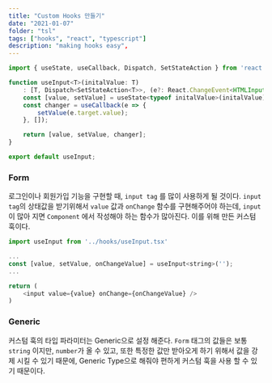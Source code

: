 ```yaml
---
title: "Custom Hooks 만들기"
date: "2021-01-07"
folder: "tsl"
tags: ["hooks", "react", "typescript"]
description: "making hooks easy",
---
```


```javascript
import { useState, useCallback, Dispatch, SetStateAction } from 'react';

function useInput<T>(initalValue: T)
 	: [T, Dispatch<SetStateAction<T>>, (e?: React.ChangeEvent<HTMLInputElement>) => void] {
    const [value, setValue] = useState<typeof initalValue>(initalValue);
    const changer = useCallback(e => {
        setValue(e.target.value);
    }, []);

    return [value, setValue, changer];
}

export default useInput;
```

### Form
로그인이나 회원가입 기능을 구현할 때, `input tag` 를 많이 사용하게 될 것이다. `input tag`의 상태값을 받기위해서 `value` 값과 `onChange` 함수를 구현해주어야 하는데, `input` 이 많아 지면 `Component` 에서 작성해야 하는 함수가 많아진다. 이를 위해 만든 커스텀 훅이다.

```javascript
import useInput from '../hooks/useInput.tsx'

...
const [value, setValue, onChangeValue] = useInput<string>('');
...

return (
	<input value={value} onChange={onChangeValue} />
)


```

### Generic

커스텀 훅의 타입 파라미터는 Generic으로 설정 해준다. `Form` 태그의 값들은 보통 `string` 이지만, `number`가 올 수 있고, 또한 특정한 값만 받아오게 하기 위해서 값을 강제 시킬 수 있기 때문에, Generic Type으로 해줘야 편하게 커스텀 훅을 사용 할 수 있기 때문이다.